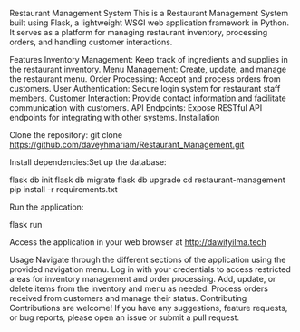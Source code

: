 Restaurant Management System
This is a Restaurant Management System built using Flask, a lightweight WSGI web application framework in Python. It serves as a platform for managing restaurant inventory, processing orders, and handling customer interactions.

Features
Inventory Management: Keep track of ingredients and supplies in the restaurant inventory.
Menu Management: Create, update, and manage the restaurant menu.
Order Processing: Accept and process orders from customers.
User Authentication: Secure login system for restaurant staff members.
Customer Interaction: Provide contact information and facilitate communication with customers.
API Endpoints: Expose RESTful API endpoints for integrating with other systems.
Installation

Clone the repository:
git clone https://github.com/daveyhmariam/Restaurant_Management.git

Install dependencies:Set up the database:

flask db init
flask db migrate
flask db upgrade
cd restaurant-management
pip install -r requirements.txt

Run the application:

flask run

Access the application in your web browser at http://dawityilma.tech

Usage
Navigate through the different sections of the application using the provided navigation menu.
Log in with your credentials to access restricted areas for inventory management and order processing.
Add, update, or delete items from the inventory and menu as needed.
Process orders received from customers and manage their status.
Contributing
Contributions are welcome! If you have any suggestions, feature requests, or bug reports, please open an issue or submit a pull request.

